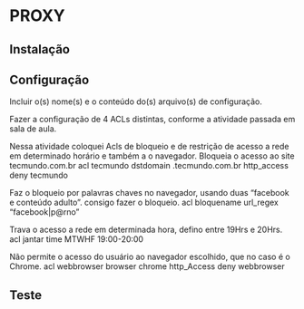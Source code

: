 # PROXY

## Instalação


## Configuração

Incluir o(s) nome(s) e o conteúdo do(s) arquivo(s) de configuração.

Fazer a configuração de 4 ACLs distintas, conforme a atividade passada em sala de aula.

Nessa atividade coloquei Acls de bloqueio e de restrição de acesso a rede em determinado horário e  também a o navegador.
Bloqueia o acesso ao site tecmundo.com.br 
 acl tecmundo dstdomain .tecmundo.com.br
 http_access deny tecmundo

Faz o bloqueio por palavras chaves no navegador, usando duas “facebook e conteúdo adulto”. consigo fazer o bloqueio.
	acl bloquename url_regex “facebook|p@rno”


Trava o acesso a rede em determinada hora, defino entre 19Hrs e 20Hrs.
	acl jantar time MTWHF 19:00-20:00

Não permite o acesso do usuário ao navegador escolhido, que no caso é o Chrome.
	acl webbrowser browser chrome
	http_Access deny webbrowser




## Teste


